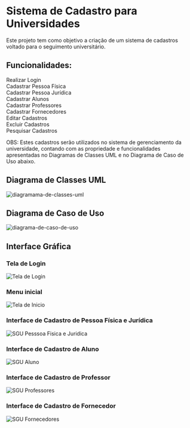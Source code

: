 # Sistema de Cadastro para Universidades

Este projeto tem como objetivo a criação de um sistema de cadastros voltado para o seguimento universitário.

## Funcionalidades:

Realizar Login<br>
Cadastrar Pessoa Física<br>
Cadastrar Pessoa Jurídica<br>
Cadastrar Alunos<br>
Cadastrar Professores<br>
Cadastrar Fornecedores<br>
Editar Cadastros<br>
Excluir Cadastros<br>
Pesquisar Cadastros<br>

OBS: Estes cadastros serão utilizados no sistema de gerenciamento da universidade, contando com as propriedade e funcionalidades apresentadas no Diagramas de Classes UML e no Diagrama de Caso de Uso abaixo.

## Diagrama de Classes UML
![diagramama-de-classes-uml](https://github.com/user-attachments/assets/49e9021f-6157-4561-83f6-9ca030a66970)

## Diagrama de Caso de Uso
![diagrama-de-caso-de-uso](https://github.com/user-attachments/assets/2a48c261-5c4c-45cb-b541-3f93eb81cd8d)

## Interface Gráfica
### Tela de Login
![Tela de Login](https://github.com/user-attachments/assets/b342e3c5-9412-4e65-b9f7-901bd9099bb7)<br>

### Menu inicial
![Tela de Inicio](https://github.com/user-attachments/assets/8a7b6b75-899d-4df2-972b-d278106d705a)<br>

### Interface de Cadastro de Pessoa Física e Jurídica
![SGU Pesssoa Fisica e Juridica](https://github.com/user-attachments/assets/eebdf6c3-a272-4496-85a0-b08aa27a5a94)<br>

### Interface de Cadastro de Aluno
![SGU Aluno](https://github.com/user-attachments/assets/fa8c6789-c273-4538-baef-ad09963a3386)<br>

### Interface de Cadastro de Professor
![SGU Professores](https://github.com/user-attachments/assets/4a39f985-86e4-4a1f-ada0-3d79a86af052)<br>

### Interface de Cadastro de Fornecedor
![SGU Fornecedores](https://github.com/user-attachments/assets/35a36718-1220-4e16-9057-bb299b48ac4d)<br>
